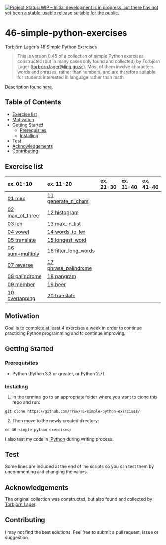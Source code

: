 [![Project Status: WIP – Initial development is in progress, but there has not yet been a stable, usable release suitable for the public.](https://www.repostatus.org/badges/latest/wip.svg)](https://www.repostatus.org/#wip)

# 46-simple-python-exercises

Torbjörn Lager's 46 Simple Python Exercises

>This is version 0.45 of a collection of simple Python exercises constructed (but in many cases only found and collected) by Torbjörn Lager (torbjorn.lager@ling.gu.se). Most of them involve characters, words and phrases, rather than numbers, and are therefore suitable for students interested in language rather than math.

Description found [here](http://easyprog99.blogspot.com/2017/02/46-simple-python-exercises.html).

## Table of Contents

- [Exercise list](#exercise-list)
- [Motivation](#motivation)
- [Getting Started](#getting-started)
	- [Prerequisites](#prerequisites)
	- [Installing](#installing)
- [Test](#test)
- [Acknowledgements](#acknowledgements)
- [Contributing](#contributing)

## Exercise list

|ex. 01-10|ex. 11-20|ex. 21-30|ex. 31-40|ex. 41-46|
|:---|:---|:---|:---|:---|
|[01 max](ex01.py)|[11 generate_n_chars](ex11.py)||  |  |
|[02 max_of_three](ex02.py)|[12 histogram](ex12.py)|  |  |  |
|[03 len](ex03.py)|[13 max_in_list](ex13.py)|  |  |  |
|[04 vowel](ex04.py)|[14 words_to_len](ex14.py)|  |  |  |
|[05 translate](ex05.py)|[15 longest_word](ex15.py)|  |  |  |
|[06 sum+multiply](ex06.py)|[16 filter_long_words](ex16.py)|  |  |  |
|[07 reverse](ex07.py)|[17 phrase_palindrome](ex17.py)|  |  |  |
|[08 palindrome](ex08.py)|[18 pangram](ex18.py)|  |  |  |
|[09 member](ex09.py) |[19 beer](ex19.py)|  |  |  |
|[10 overlapping](ex10.py)|[20 translate](ex20.py)|  |  |  |

## Motivation

Goal is to complete at least 4 exercises a week in order to continue practicing Python programming and to continue improving.


## Getting Started

### Prerequisites

* Python (Python 3.3 or greater, or Python 2.7)

### Installing


1. In the terminal go to an appropriate folder where you want to clone this repo and run:
```
git clone https://github.com/rrsw/46-simple-python-exercises/
```

2. Then move to the newly created directory:
```
cd 46-simple-python-exercises/
```

I also test my code in [IPython](https://ipython.org/install.html) during writing process.

## Test

Some lines are included at the end of the scripts so you can test them by uncommenting and changing the values.

## Acknowledgements

The original collection was constructed, but also found and collected by [Torbjörn Lager](https://www.gu.se/english/about_the_university/staff/?languageId=100001&userId=xlagto).

## Contributing

I may not find the best solutions. Feel free to submit a pull request, issue or suggestion.
